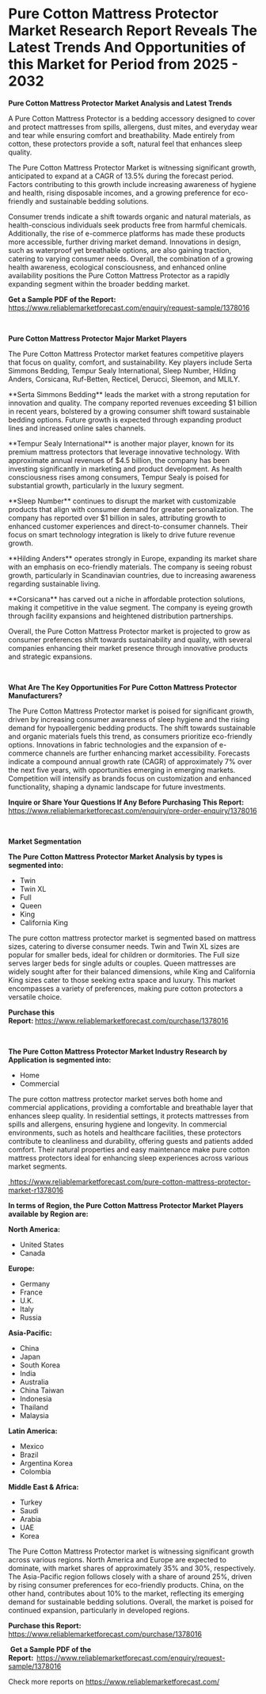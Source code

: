 <p><h1>Pure Cotton Mattress Protector Market Research Report Reveals The Latest Trends And Opportunities of this Market for Period from 2025 - 2032</h1></p><p><strong>Pure Cotton Mattress Protector Market Analysis and Latest Trends</strong></p>
<p><p>A Pure Cotton Mattress Protector is a bedding accessory designed to cover and protect mattresses from spills, allergens, dust mites, and everyday wear and tear while ensuring comfort and breathability. Made entirely from cotton, these protectors provide a soft, natural feel that enhances sleep quality. </p><p>The Pure Cotton Mattress Protector Market is witnessing significant growth, anticipated to expand at a CAGR of 13.5% during the forecast period. Factors contributing to this growth include increasing awareness of hygiene and health, rising disposable incomes, and a growing preference for eco-friendly and sustainable bedding solutions. </p><p>Consumer trends indicate a shift towards organic and natural materials, as health-conscious individuals seek products free from harmful chemicals. Additionally, the rise of e-commerce platforms has made these products more accessible, further driving market demand. Innovations in design, such as waterproof yet breathable options, are also gaining traction, catering to varying consumer needs. Overall, the combination of a growing health awareness, ecological consciousness, and enhanced online availability positions the Pure Cotton Mattress Protector as a rapidly expanding segment within the broader bedding market.</p></p>
<p><strong>Get a Sample PDF of the Report:&nbsp;</strong> <a href="https://www.reliablemarketforecast.com/enquiry/request-sample/1378016?utm_campaign=2210&utm_medium=2&utm_source=Github&utm_content=ia&utm_term=09022025&utm_id=pure-cotton-mattress-protector">https://www.reliablemarketforecast.com/enquiry/request-sample/1378016</a></p>
<p>&nbsp;</p>
<p><strong>Pure Cotton Mattress Protector Major Market Players</strong></p>
<p><p>The Pure Cotton Mattress Protector market features competitive players that focus on quality, comfort, and sustainability. Key players include Serta Simmons Bedding, Tempur Sealy International, Sleep Number, Hilding Anders, Corsicana, Ruf-Betten, Recticel, Derucci, Sleemon, and MLILY.</p><p>**Serta Simmons Bedding** leads the market with a strong reputation for innovation and quality. The company reported revenues exceeding $1 billion in recent years, bolstered by a growing consumer shift toward sustainable bedding options. Future growth is expected through expanding product lines and increased online sales channels.</p><p>**Tempur Sealy International** is another major player, known for its premium mattress protectors that leverage innovative technology. With approximate annual revenues of $4.5 billion, the company has been investing significantly in marketing and product development. As health consciousness rises among consumers, Tempur Sealy is poised for substantial growth, particularly in the luxury segment.</p><p>**Sleep Number** continues to disrupt the market with customizable products that align with consumer demand for greater personalization. The company has reported over $1 billion in sales, attributing growth to enhanced customer experiences and direct-to-consumer channels. Their focus on smart technology integration is likely to drive future revenue growth.</p><p>**Hilding Anders** operates strongly in Europe, expanding its market share with an emphasis on eco-friendly materials. The company is seeing robust growth, particularly in Scandinavian countries, due to increasing awareness regarding sustainable living.</p><p>**Corsicana** has carved out a niche in affordable protection solutions, making it competitive in the value segment. The company is eyeing growth through facility expansions and heightened distribution partnerships.</p><p>Overall, the Pure Cotton Mattress Protector market is projected to grow as consumer preferences shift towards sustainability and quality, with several companies enhancing their market presence through innovative products and strategic expansions.</p></p>
<p>&nbsp;</p>
<p><strong>What Are The Key Opportunities For Pure Cotton Mattress Protector Manufacturers?</strong></p>
<p><p>The Pure Cotton Mattress Protector market is poised for significant growth, driven by increasing consumer awareness of sleep hygiene and the rising demand for hypoallergenic bedding products. The shift towards sustainable and organic materials fuels this trend, as consumers prioritize eco-friendly options. Innovations in fabric technologies and the expansion of e-commerce channels are further enhancing market accessibility. Forecasts indicate a compound annual growth rate (CAGR) of approximately 7% over the next five years, with opportunities emerging in emerging markets. Competition will intensify as brands focus on customization and enhanced functionality, shaping a dynamic landscape for future investments.</p></p>
<p><strong>Inquire or Share Your Questions If Any Before Purchasing This Report:</strong> <a href="https://www.reliablemarketforecast.com/enquiry/pre-order-enquiry/1378016?utm_campaign=2210&utm_medium=2&utm_source=Github&utm_content=ia&utm_term=09022025&utm_id=pure-cotton-mattress-protector">https://www.reliablemarketforecast.com/enquiry/pre-order-enquiry/1378016</a></p>
<p>&nbsp;</p>
<p><strong>Market Segmentation</strong></p>
<p><strong>The Pure Cotton Mattress Protector Market Analysis by types is segmented into:</strong></p>
<p><ul><li>Twin</li><li>Twin XL</li><li>Full</li><li>Queen</li><li>King</li><li>California King</li></ul></p>
<p><p>The pure cotton mattress protector market is segmented based on mattress sizes, catering to diverse consumer needs. Twin and Twin XL sizes are popular for smaller beds, ideal for children or dormitories. The Full size serves larger beds for single adults or couples. Queen mattresses are widely sought after for their balanced dimensions, while King and California King sizes cater to those seeking extra space and luxury. This market encompasses a variety of preferences, making pure cotton protectors a versatile choice.</p></p>
<p><strong>Purchase this Report:&nbsp;</strong><a href="https://www.reliablemarketforecast.com/purchase/1378016?utm_campaign=2210&utm_medium=2&utm_source=Github&utm_content=ia&utm_term=09022025&utm_id=pure-cotton-mattress-protector">https://www.reliablemarketforecast.com/purchase/1378016</a></p>
<p>&nbsp;</p>
<p><strong>The Pure Cotton Mattress Protector Market Industry Research by Application is segmented into:</strong></p>
<p><ul><li>Home</li><li>Commercial</li></ul></p>
<p><p>The pure cotton mattress protector market serves both home and commercial applications, providing a comfortable and breathable layer that enhances sleep quality. In residential settings, it protects mattresses from spills and allergens, ensuring hygiene and longevity. In commercial environments, such as hotels and healthcare facilities, these protectors contribute to cleanliness and durability, offering guests and patients added comfort. Their natural properties and easy maintenance make pure cotton mattress protectors ideal for enhancing sleep experiences across various market segments.</p></p>
<p><a href="https://www.reliablemarketforecast.com/pure-cotton-mattress-protector-market-r1378016?utm_campaign=2210&utm_medium=2&utm_source=Github&utm_content=ia&utm_term=09022025&utm_id=pure-cotton-mattress-protector">&nbsp;https://www.reliablemarketforecast.com/pure-cotton-mattress-protector-market-r1378016</a></p>
<p><strong>In terms of Region, the Pure Cotton Mattress Protector Market Players available by Region are:</strong></p>
<p>
    <p> <strong> North America: </strong>
        <ul>
            <li>United States</li>
            <li>Canada</li>
        </ul>
        </p> 
    <p> <strong> Europe: </strong>
        <ul>
            <li>Germany</li>
            <li>France</li>
            <li>U.K.</li>
            <li>Italy</li>
            <li>Russia</li>
        </ul>
        </p> 
    <p> <strong> Asia-Pacific: </strong>
        <ul>
            <li>China</li>
            <li>Japan</li>
            <li>South Korea</li>
            <li>India</li>
            <li>Australia</li>
            <li>China Taiwan</li>
            <li>Indonesia</li>
            <li>Thailand</li>
            <li>Malaysia</li>
        </ul>
        </p> 
    <p> <strong> Latin America: </strong>
        <ul>
            <li>Mexico</li>
            <li>Brazil</li>
            <li>Argentina Korea</li>
            <li>Colombia</li>
        </ul>
        </p> 
    <p> <strong> Middle East & Africa: </strong>
        <ul>
            <li>Turkey</li>
            <li>Saudi</li>
            <li>Arabia</li>
            <li>UAE</li>
            <li>Korea</li>
        </ul>
    </p>
    </p>
<p><p>The Pure Cotton Mattress Protector market is witnessing significant growth across various regions. North America and Europe are expected to dominate, with market shares of approximately 35% and 30%, respectively. The Asia-Pacific region follows closely with a share of around 25%, driven by rising consumer preferences for eco-friendly products. China, on the other hand, contributes about 10% to the market, reflecting its emerging demand for sustainable bedding solutions. Overall, the market is poised for continued expansion, particularly in developed regions.</p></p>
<p><strong>Purchase this Report: </strong><a href="https://www.reliablemarketforecast.com/purchase/1378016?utm_campaign=2210&utm_medium=2&utm_source=Github&utm_content=ia&utm_term=09022025&utm_id=pure-cotton-mattress-protector">https://www.reliablemarketforecast.com/purchase/1378016</a></p>
<p>&nbsp;<strong>Get a Sample PDF of the Report:&nbsp;&nbsp;</strong><a href="https://www.reliablemarketforecast.com/enquiry/request-sample/1378016?utm_campaign=2210&utm_medium=2&utm_source=Github&utm_content=ia&utm_term=09022025&utm_id=pure-cotton-mattress-protector">https://www.reliablemarketforecast.com/enquiry/request-sample/1378016</a></p>
<p><strong></strong></p>
<p>Check more reports on <a href="https://www.reliablemarketforecast.com/?utm_campaign=2210&utm_medium=2&utm_source=Github&utm_content=ia&utm_term=09022025&utm_id=pure-cotton-mattress-protector">https://www.reliablemarketforecast.com/</a></p>